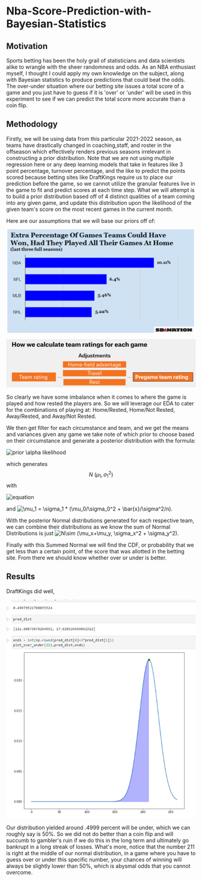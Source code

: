 # Nba-Score-Prediction-with-Bayesian-Statistics

## Motivation
Sports betting has been the holy grail of statisticians and data scientists alike to wrangle with the sheer randomness and odds. As an NBA enthusiast myself, I thought I could apply my own knowledge on the subject, along with Bayesian statistics to produce predictions that could beat the odds. The over-under situation where our betting site issues a total score of a game and you just have to guess if it is 'over' or 'under' will be used in this experiment to see if we can predict the total score more accurate than a coin flip.

## Methodology
Firstly, we will be using data from this particular 2021-2022 season, as teams have drastically changed in coaching,staff, and roster in the offseason which effectively renders previous seasons irrelevant in constructing a prior distribution. Note that we are not using multiple regression here or any deep learning models that take in features like 3 point percentage, turnover percentage, and the like to predict the points scored because betting sites like DraftKings require us to place our prediction before the game, so we cannot utilize the granular features live in the game to fit and predict scores at each time step. What we will attempt is to build a prior distribution based off of 4 distinct qualities of a team coming into any given game, and update this distribution upon the likelihood of the given team's score on the most recent games in the current month.

Here are our assumptions that we will base our priors off of:

![alt text](https://github.com/JerryLiu-dev/Nba-Score-Prediction-with-Bayesian-Statistics/blob/main/images/home%20advantage.PNG)

![alt text](https://github.com/JerryLiu-dev/Nba-Score-Prediction-with-Bayesian-Statistics/blob/main/images/rest%20advantage.PNG)

So clearly we have some imbalance when it comes to where the game is played and how rested the players are. So we will leverage our EDA to cater for the combinations of 
playing at: Home/Rested, Home/Not Rested, Away/Rested, and Away/Not Rested.

We then get filter for each circumstance and team, and we get the means and variances given any game we take note of which prior to choose based on their circumstance and generate a posterior distribution with the formula: 

<img src="https://latex.codecogs.com/png.image?\dpi{110}&space;&space;prior&space;&space;\alpha&space;&space;likelihood" title=" prior \alpha likelihood" />

which generates $$N~(\mu_1, \sigma_1^2)$$ with 

![equation](https://latex.codecogs.com/svg.image?%20%5Cmu_1%20=%20%5Csigma_1%20*%20(%5Cmu_0/%5Csigma_0%5E2%20&plus;%20%5Cbar%7Bx%7D/%5Csigma%5E2/n)) 

and <img src="https://latex.codecogs.com/svg.image?\mu_1&space;=&space;\sigma_1&space;*&space;(\mu_0/\sigma_0^2&space;&plus;&space;\bar{x}/\sigma^2/n)" title="\mu_1 = \sigma_1 * (\mu_0/\sigma_0^2 + \bar{x}/\sigma^2/n)" />.

With the posterior Normal distributions generated for each respective team, we can combine their distributions as we know the sum of Normal Distributions is just <img src="https://latex.codecogs.com/svg.image?N\sim&space;(\mu_x&plus;\mu_y,&space;\sigma_x^2&space;&plus;&space;\sigma_y^2)" title="N\sim (\mu_x+\mu_y, \sigma_x^2 + \sigma_y^2)" />.

Finally with this Summed Normal we will find the CDF, or probability that we get less than a certain point, of the score that was allotted in the betting site. From there we should know whether over or under is better.

## Results
DraftKings did well,

![alt text](https://github.com/JerryLiu-dev/Nba-Score-Prediction-with-Bayesian-Statistics/blob/main/images/nbares.PNG)

Our distribution yielded around .4999 percent will be under, which we can roughly say is 50%. So we did not do better than a coin flip and will succumb to gambler's ruin if we do this in the long term and ultimately go bankrupt in a long streak of losses. What's more, notice that the number 211 is right at the middle of our normal distribution, in a game where you have to guess over or under this specific number, your chances of winning will always be slightly lower than 50%, which is abysmal odds that you cannot overcome.
